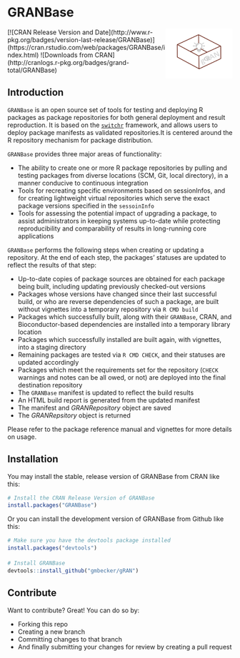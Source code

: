 GRANBase
========
<img src="inst/assets/images/pkg.png" width="150" align="right" />
[![CRAN Release Version and Date](http://www.r-pkg.org/badges/version-last-release/GRANBase)](https://cran.rstudio.com/web/packages/GRANBase/index.html)
![Downloads from CRAN](http://cranlogs.r-pkg.org/badges/grand-total/GRANBase)

## Introduction

`GRANBase` is an open source set of tools for testing and deploying R packages as package repositories for both general deployment
and result reproduction. It is based on the [`switchr`](https://cran.r-project.org/package=switchr) framework, and allows users to deploy package manifests as validated repositories.It is centered around the R repository mechanism for package distribution.

`GRANBase` provides three major areas of functionality:

- The ability to create one or more R package repositories by pulling and testing packages from diverse locations (SCM, Git, local directory), in a manner conducive to continuous integration
- Tools for recreating specific environments based on sessionInfos, and for creating lightweight virtual repositories which serve the exact package versions specified in the `sessoinInfo`
- Tools for assessing the potential impact of upgrading a package, to assist administrators in keeping systems up-to-date while protecting reproducibility and comparability of results in long-running core applications

`GRANBase` performs the following steps when creating or updating a repository. At the end of each step, the packages’ statuses are updated to reflect the results of that step:
- Up-to-date copies of package sources are obtained for each package being built, including updating previously checked-out versions
- Packages whose versions have changed since their last successful build, or who are reverse dependencies of such a package, are built without vignettes into a temporary repository via `R CMD build`
- Packages which successfully built, along with their `GRANBase`, CRAN, and Bioconductor-based dependencies are installed into a temporary library location
- Packages which successfully installed are built again, with vignettes, into a staging directory
- Remaining packages are tested via `R CMD CHECK`, and their statuses are updated accordingly
- Packages which meet the requirements set for the repository (`CHECK` warnings and notes can be all owed, or not) are deployed into the final destination repository
- The `GRANBase` manifest is updated to reflect the build results
- An HTML build report is generated from the updated manifest
- The manifest and *GRANRepository* object are saved
- The *GRANRepsitory* object is returned

Please refer to the package reference manual and vignettes for more details on usage.

## Installation

You may install the stable, release version of GRANBase from CRAN like this:
```R
# Install the CRAN Release Version of GRANBase
install.packages("GRANBase")
```

Or you can install the development version of GRANBase from Github like this:
```R
# Make sure you have the devtools package installed
install.packages("devtools")

# Install GRANBase
devtools::install_github("gmbecker/gRAN")
```

## Contribute

Want to contribute? Great! You can do so by:
- Forking this repo
- Creating a new branch
- Committing changes to that branch
- And finally submitting your changes for review by creating a pull request
